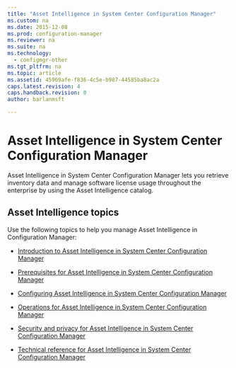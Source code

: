 ```yaml
---
title: "Asset Intelligence in System Center Configuration Manager"
ms.custom: na
ms.date: 2015-12-08
ms.prod: configuration-manager
ms.reviewer: na
ms.suite: na
ms.technology:
  - configmgr-other
ms.tgt_pltfrm: na
ms.topic: article
ms.assetid: 45969afe-f836-4c5e-b987-44585ba8ac2a
caps.latest.revision: 4
caps.handback.revision: 0
author: barlanmsft

---
```

# Asset Intelligence in System Center Configuration Manager
Asset Intelligence in System Center Configuration Manager lets you retrieve inventory data and manage software license usage throughout the enterprise by using the Asset Intelligence catalog.  

## Asset Intelligence topics  
 Use the following topics to help you manage Asset Intelligence in Configuration Manager:  

-   [Introduction to Asset Intelligence in System Center Configuration Manager](../../../../core/clients/manage/asset-intelligence/introduction-to-asset-intelligence.md)  

-   [Prerequisites for Asset Intelligence in System Center Configuration Manager](../../../../core/clients/manage/asset-intelligence/prerequisites-for-asset-intelligence.md)  

-   [Configuring Asset Intelligence in System Center Configuration Manager](../../../../core/clients/manage/asset-intelligence/configuring-asset-intelligence.md)  

-   [Operations for Asset Intelligence in System Center Configuration Manager](../../../../core/clients/manage/asset-intelligence/operations-for-asset-intelligence.md)  

-   [Security and privacy for Asset Intelligence in System Center Configuration Manager](../../../../core/clients/manage/asset-intelligence/security-and-privacy-for-asset-intelligence.md)  

-   [Technical reference for Asset Intelligence in System Center Configuration Manager](../Topic/Technical%20reference%20for%20Asset%20Intelligence%20in%20System%20Center%20Configuration%20Manager.md)  
  
